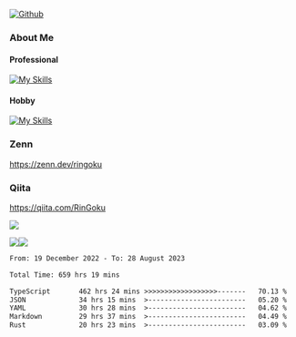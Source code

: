 [![Github](https://img.shields.io/github/followers/skyt-a?label=Follow&style=social)](https://github.com/skyt-a)

### About Me
#### Professional
[![My Skills](https://skillicons.dev/icons?i=react,ts,js,nodejs,java,graphql,firebase,githubactions&theme=light)](https://skillicons.dev)
#### Hobby
[![My Skills](https://skillicons.dev/icons?i=unity,rust,py&theme=light)](https://skillicons.dev)

### Zenn
https://zenn.dev/ringoku
### Qiita
https://qiita.com/RinGoku


![](https://github-profile-summary-cards.vercel.app/api/cards/profile-details?username=skyt-a&theme=default)

![](https://github-profile-summary-cards.vercel.app/api/cards/repos-per-language?username=skyt-a&theme=default)![](https://github-profile-summary-cards.vercel.app/api/cards/stats?username=RinGoku&theme=default)

<!--START_SECTION:waka-->

```txt
From: 19 December 2022 - To: 28 August 2023

Total Time: 659 hrs 19 mins

TypeScript       462 hrs 24 mins >>>>>>>>>>>>>>>>>>-------   70.13 %
JSON             34 hrs 15 mins  >------------------------   05.20 %
YAML             30 hrs 28 mins  >------------------------   04.62 %
Markdown         29 hrs 37 mins  >------------------------   04.49 %
Rust             20 hrs 23 mins  >------------------------   03.09 %
```

<!--END_SECTION:waka-->
